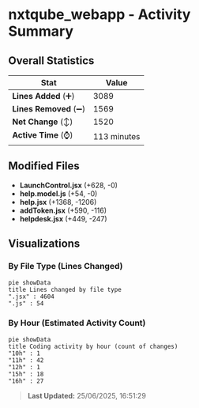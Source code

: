 # nxtqube_webapp - Activity Summary 

## Overall Statistics

| Stat                   | Value                                                             |
| ---------------------- | ----------------------------------------------------------------- |
| **Lines Added** (➕)   | 3089                                          |
| **Lines Removed** (➖) | 1569                                        |
| **Net Change** (↕)    | 1520                |
| **Active Time** (⌚)   | 113 minutes |


## Modified Files
- **LaunchControl.jsx** (+628, -0)
- **help.model.js** (+54, -0)
- **help.jsx** (+1368, -1206)
- **addToken.jsx** (+590, -116)
- **helpdesk.jsx** (+449, -247)

## Visualizations

### By File Type (Lines Changed)

```mermaid
pie showData
title Lines changed by file type
".jsx" : 4604
".js" : 54
```

### By Hour (Estimated Activity Count)

```mermaid
pie showData
title Coding activity by hour (count of changes)
"10h" : 1
"11h" : 42
"12h" : 1
"15h" : 18
"16h" : 27
```


> **Last Updated:** 25/06/2025, 16:51:29